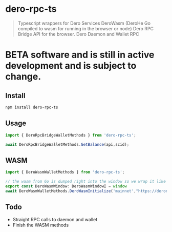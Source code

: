 # dero-rpc-ts

> Typescript wrappers for Dero Services
> DeroWasm (DeroHe Go compiled to wasm for running in the browser or node)
> Dero RPC Bridge API for the browser.
> Dero Daemon and Wallet RPC

# BETA software and is still in active development and is subject to change.

## Install

```bash
npm install dero-rpc-ts
```

## Usage
```ts
import { DeroRpcBridgeWalletMethods } from 'dero-rpc-ts';

await DeroRpcBridgeWalletMethods.GetBalance(api,scid);

```


## WASM
```ts
import { DeroWasmWalletMethods } from 'dero-rpc-ts';

// the wasm from Go is dumped right into the window so we wrap it like this so its easily usable
export const DeroWasmWindow: DeroWasmWindowI = window
await DeroWasmWalletMethods.DeroWasmInitialize('mainnet',"https://deronode.com.for.real");

```

## Todo
* Straight RPC calls to daemon and wallet
* Finish the WASM methods


